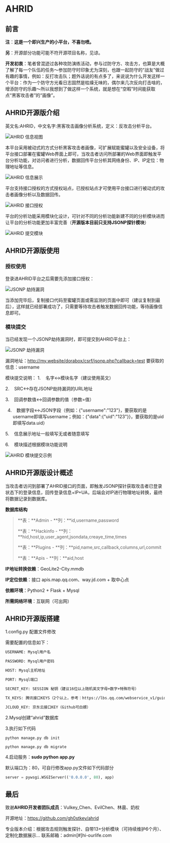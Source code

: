 # AHRID

## **前言**

**注**：**这是一个即兴生产的小平台，不喜勿喷。**

**另**：开源部分功能可能不符开源项目名称，见谅。

**开发初衷**：笔者曾混迹过各种攻防演练活动，参与过防守方、攻击方，也算是大概了解了每一个队伍的任务～参加防守时印象尤为深刻，也跟一起防守的“战友”做过有趣的事情，例如：反打攻击队；题外话说的有点多了，来说说为什么开发这样一个平台：作为一个防守方光看日志固然是枯燥无味的，偶尔来几次反向打击啥的，增添防守的乐趣～所以我想到了做这样一个系统，就是想在“空暇”时间能获取点“黑客攻击者”的“画像”。



## **AHRID开源版介绍**

英文名:AHRID，中文名字:黑客攻击画像分析系统，定义：反攻击分析平台。

![AHRID 信息视图](images/0.png)

本平台采用被动式的方式分析黑客攻击者画像，可扩展赋能蜜罐以及安全设备，将平台接口部署在蜜罐Web界面上即可，当攻击者访问所部署的Web界面即触发平台分析功能，对访问者进行分析，数据回传平台分析其网络身份、IP、IP定位：物理地址等信息。

![AHRID 信息展示](images/1.png)

平台支持接口授权的方式授权站点，已授权站点才可使用平台接口进行被动式的攻击者画像分析以及数据回传。

![AHRID 接口授权](images/2.png)

平台的分析功能采用模块化设计，可针对不同的分析功能新建不同的分析模块进而让平台的分析功能更加丰富完善（**开源版本目前只支持JSONP探针模块**）

![AHRID 提交模块](images/3.png)



## **AHRID开源版使用**

### **授权使用**

登录进AHRID平台之后需要先添加接口授权：

![JSONP 劫持漏洞](images/2.png)

当添加完毕后，复制接口代码至蜜罐页面或需监测的页面中即可（建议复制到最后），这样就已经部署成功了，只需要等待攻击者触发数据回传功能，等待画像信息即可。

### **模块提交**

当已经发现一个JSONP劫持漏洞时，即可提交到AHRID平台上：



![JSONP 劫持漏洞](images/4.png)

漏洞地址：http://my.website/dorabox/csrf/jsonp.php?callback=test 要获取的信息：username

模块提交说明：
1.    名字<->模块名字（建议使用英文）

2.    SRC<->存在JSONP劫持漏洞的URL地址

3.    回调参数值<->回调参数的值（参数=值）

4.    数据字段<->JSON字段（例如：{"username":"123"}，要获取的是username即填写username；例如：{"data":{"uid":"123"}}，要获取的是uid即填写data.uid）

5.    信息展示地址一般填写无或者随意填写

6.    模块描述根据模块功能说明

![AHRID 模块提交示例](images/5.png)



## **AHRID开源版设计概述**

当攻击者访问到部署了AHRID接口的页面，即触发JSONP探针获取攻击者已登录状态下的登录信息，回传登录信息+IP+UA，后端会对IP进行物理地址转换，最终将数据记录到数据库。

**数据库结构**

>**表：**Admin - **列：**id,username,password
>
>**表：**Hackinfo - **列：**hid,host,ip,user_agent,jsondata,creaye_time,times
>
>**表：**Plugins - **列：**pid,name,src,callback,columns,url,commit
>
>**表：**Apis - **列：**aid,host

**IP地址转换依赖**：GeoLite2-City.mmdb

**IP定位依赖**：接口 apis.map.qq.com、way.jd.com + 取中心点

**依赖环境**：Python2 + Flask + Mysql

**所需网络环境**：互联网（可出网）

## **AHRID开源版搭建**

1.config.py 配置文件修改

需要配置的信息如下：

```txt
USERNAME: Mysql用户名

PASSWORD: Mysql用户密码

HOST: Mysql主机地址

PORT: Mysql端口

SECRET_KEY: SESSION 秘钥（建议16位以上随机英文字母+数字+特殊符号）

TX_KEYS: 腾讯接口KEYS（2个以上，参考：https://lbs.qq.com/webservice_v1/guide-ip.html ）

JCLOUD_KEY: 京东云接口KEY（Github可白嫖）
```

2.Mysql创建“ahrid”数据库

3.执行如下代码

```shell
python manage.py db init

python manage.py db migrate
```

4.启动服务：**sudo python app.py**

默认端口为：80，可自行修改app.py文件如下代码部分

```python
server = pywsgi.WSGIServer(('0.0.0.0', 80), app)
```

## **最后**

致谢**AHRID开发者团队成员**：Vulkey_Chen、EvilChen、林晨、奶权

开源地址：https://github.com/gh0stkey/ahrid

专业版本介绍：根据攻击规则触发探针、自带13+分析模块（可持续维护6个月）、定制化数据展示... 联系邮箱：admin[#]hi-ourlife.com